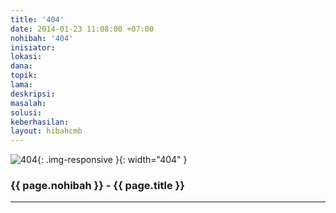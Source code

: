 ```yaml
---
title: '404'
date: 2014-01-23 11:08:00 +07:00
nohibah: '404'
inisiator: 
lokasi: 
dana: 
topik: 
lama: 
deskripsi: 
masalah: 
solusi: 
keberhasilan: 
layout: hibahcmb
---
```


![404](/static/img/hibahcmb/404.png){: .img-responsive }{: width="404" }

### {{ page.nohibah }} - {{ page.title }}

---
